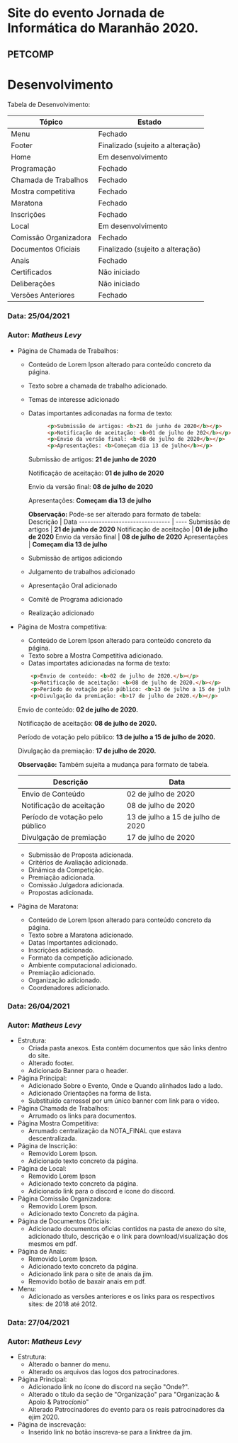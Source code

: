 # Site do evento Jornada de Informática do Maranhão 2020.
## PETCOMP

# Desenvolvimento
Tabela de Desenvolvimento:

Tópico                 | Estado
-----------------      | ------
Menu                   | Fechado 
Footer                 | Finalizado (sujeito a alteração)
Home                   | Em desenvolvimento
Programação            | Fechado
Chamada de Trabalhos   | Fechado
Mostra competitiva     | Fechado
Maratona               | Fechado
Inscrições             | Fechado
Local                  | Em desenvolvimento
Comissão Organizadora  | Fechado
Documentos Oficiais    | Finalizado (sujeito a alteração)
Anais                  | Fechado
Certificados           | Não iniciado
Deliberações           | Não iniciado
Versões Anteriores     | Fechado



### Data: **25/04/2021**
### Autor: _Matheus Levy_
* Página de Chamada de Trabalhos:
   * Conteúdo de Lorem Ipson alterado para conteúdo concreto da página.
   * Texto sobre a chamada de trabalho adicionado.
   * Temas de interesse adicionado
   * Datas importantes adiconadas na forma de texto:
      ~~~html 
            <p>Submissão de artigos: <b>21 de junho de 2020</b></p> 
            <p>Notificação de aceitação: <b>01 de julho de 202</b></p> 
            <p>Envio da versão final: <b>08 de julho de 2020</b></p>
            <p>Apresentações: <b>Começam dia 13 de julho</b></p>
      ~~~
      
      Submissão de artigos: **21 de junho de 2020**
      
      Notificação de aceitação: **01 de julho de 2020**
      
      Envio da versão final: **08 de julho de 2020**
      
      Apresentações: **Começam dia 13 de julho**
      
      **Observação:** Pode-se ser alterado para formato de tabela:
      Descrição                        | Data
      -------------------------------- | ----
      Submissão de artigos             | **21 de junho de 2020**
      Notificação de aceitação         | **01 de julho de 2020**
      Envio da versão final            | **08 de julho de 2020**
      Apresentações                    | **Começam dia 13 de julho**
      
   * Submissão de artigos adiciondo
   * Julgamento de trabalhos adicionado
   * Apresentação Oral adicionado
   * Comitê de Programa adicionado
   * Realização adicionado

* Página de Mostra competitiva:
   * Conteúdo de Lorem Ipson alterado para conteúdo concreto da página.
   * Texto sobre a Mostra Competitiva adicionado.
   * Datas importates adicionadas na forma de texto:
   ~~~html
       <p>Envio de conteúdo: <b>02 de julho de 2020.</b></p>
       <p>Notificação de aceitação: <b>08 de julho de 2020.</b></p>
       <p>Período de votação pelo público: <b>13 de julho a 15 de julho de 2020.</b></p>
       <p>Divulgação da premiação: <b>17 de julho de 2020.</b></p>
   ~~~
   Envio de conteúdo: **02 de julho de 2020.**

   Notificação de aceitação: **08 de julho de 2020.**

   Período de votação pelo público: **13 de julho a 15 de julho de 2020.**

   Divulgação da premiação: **17 de julho de 2020.**
    
   **Observação:** Também sujeita a mudança para formato de tabela.
    
   Descrição                       | Data
   ------------------------------- | -----
   Envio de Conteúdo               | 02 de julho de 2020
   Notificação de aceitação        | 08 de julho de 2020
   Período de votação pelo público | 13 de julho a 15 de julho de 2020
   Divulgação de premiação         | 17 de julho de 2020
   
   * Submissão de Proposta adicionada.
   * Critérios de Avaliação adicionada.
   * Dinâmica da Competição.
   * Premiação adicionada.
   * Comissão Julgadora adicionada.
   * Propostas adicionada.

* Página de Maratona:
   * Conteúdo de Lorem Ipson alterado para conteúdo concreto da página.
   * Texto sobre a Maratona adicionado.
   * Datas Importantes adicionado.
   * Inscrições adicionado.
   * Formato da competição adicionado.
   * Ambiente computacional adicionado.
   * Premiação adicionado.
   * Organização adicionado.
   * Coordenadores adicionado.

### Data: **26/04/2021**
### Autor: _Matheus Levy_

* Estrutura:
  * Criada pasta anexos. Esta contém documentos que são links dentro do site.
  * Alterado footer.
  * Adicionado Banner para o header.
* Página Principal:
    * Adicionado Sobre o Evento, Onde e Quando alinhados lado a lado.
    * Adicionado Orientações na forma de lista.
    * Substituido carrossel por um único banner com link para o vídeo.
* Página Chamada de Trabalhos:
    * Arrumado os links para documentos.
* Página Mostra Competitiva:
    * Arrumado centralização da NOTA_FINAL que estava descentralizada.
* Página de Inscrição:
    * Removido Lorem Ipson.
    * Adicionado texto concreto da página.
* Página de Local:  
    * Removido Lorem Ipson
    * Adicionado texto concreto da página.
    * Adicionado link para o discord e ícone do discord.
* Página Comissão Organizadora:
    * Removido Lorem Ipson.
    * Adicionado texto Concreto da página.
* Página de Documentos Oficiais:
    * Adicionado documentos oficias contidos na pasta de anexo do site, adicionado título, descrição e o link para download/visualização dos mesmos em pdf.
* Página de Anais:
    * Removido Lorem Ipson.
    * Adicionado texto concreto da página.
    * Adicionado link para o site de anais da jim.
    * Removido botão de baxair anais em pdf.
* Menu:
    * Adicionado as versões anteriores e os links para os respectivos sites: de 2018 até 2012.

### Data: **27/04/2021**
### Autor: _Matheus Levy_

* Estrutura:
    * Alterado o banner do menu.
    * Alterado os arquivos das logos dos patrocinadores.
* Página Principal:
    * Adicionado link no ícone do discord na seção "Onde?".
    * Alterado o título da seção de "Organização" para "Organização & Apoio & Patrocíonio"
    * Alterado Patrocinadores do evento para os reais patrocinadores da ejim 2020.
* Página de inscrevação:
    * Inserido link no botão inscreva-se para a linktree da jim.
